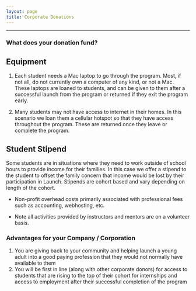 ```yaml
---
layout: page
title: Corporate Donations
---
```


---
### What does your donation fund?

## Equipment
   
   1. Each student needs a Mac laptop to go through the program. Most, if not all, do not currently own a computer of any kind, or not a Mac. These laptops are loaned to students, and can be given to them after a successful launch from the program or returned if they exit the program early.

   2. Many students may not have access to internet in their homes.  In this scenario we loan them a cellular hotspot so that they have access throughout the program. These are returned once they leave or complete the program.

## Student Stipend

  Some students are in situations where they need to work outside of school hours to provide income for their families. In this case we offer a stipend to the student to offset the family concern that income would be lost by their participation in Launch. Stipends are cohort based and vary depending on length of the cohort.

* Non-profit overhead costs primarily associated with professional fees such as accounting, webhosting, etc.

* Note all activities provided by instructors and mentors are on a volunteer basis.

### Advantages for your Company / Corporation
1. You are giving back to your community and helping launch a young adult into a good paying profession that they would not normally have available to them
2. You will be first in line (along with other corporate donors) for access to students that are rising to the top of their cohort for internships and access to employment after their successful completion of the program